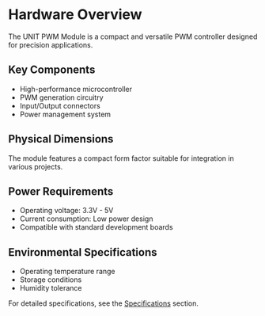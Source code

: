 # Hardware Overview

The UNIT PWM Module is a compact and versatile PWM controller designed for precision applications.

## Key Components

- High-performance microcontroller
- PWM generation circuitry
- Input/Output connectors
- Power management system

## Physical Dimensions

The module features a compact form factor suitable for integration in various projects.

## Power Requirements

- Operating voltage: 3.3V - 5V
- Current consumption: Low power design
- Compatible with standard development boards

## Environmental Specifications

- Operating temperature range
- Storage conditions
- Humidity tolerance

For detailed specifications, see the [Specifications](specifications.md) section.
